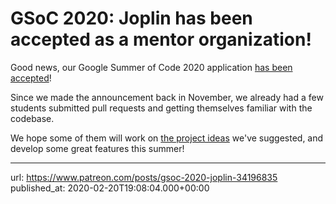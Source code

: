 # GSoC 2020: Joplin has been accepted as a mentor organization!

Good news, our Google Summer of Code 2020 application [has been accepted](https://summerofcode.withgoogle.com/organizations/?sp-search=joplin#6258880889225216)!

Since we made the announcement back in November, we already had a few students submitted pull requests and getting themselves familiar with the codebase.

We hope some of them will work on [the project ideas](https://joplinapp.org/gsoc2020/ideas/) we've suggested, and develop some great features this summer!

* * *

url: https://www.patreon.com/posts/gsoc-2020-joplin-34196835
published_at: 2020-02-20T19:08:04.000+00:00